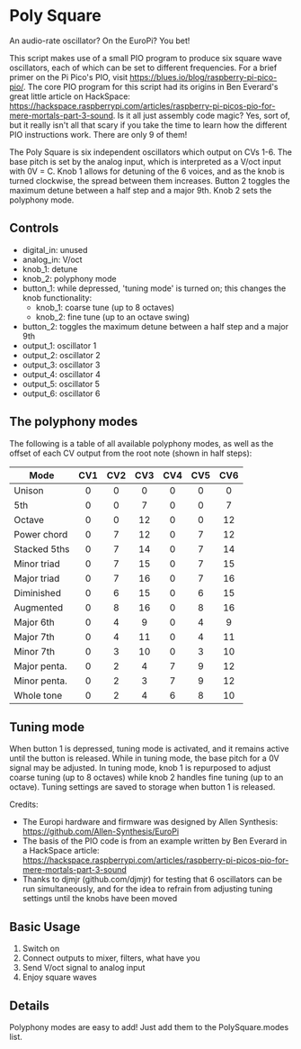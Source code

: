 # Poly Square

An audio-rate oscillator? On the EuroPi? You bet!

This script makes use of a small PIO program to produce six square wave oscillators, each of which
can be set to different frequencies. For a brief primer on the Pi Pico's PIO, visit
https://blues.io/blog/raspberry-pi-pico-pio/. The core PIO program for this script had its origins
in Ben Everard's great little article on HackSpace: https://hackspace.raspberrypi.com/articles/raspberry-pi-picos-pio-for-mere-mortals-part-3-sound.
Is it all just assembly code magic? Yes, sort of, but it really isn't all that scary if you take the
time to learn how the different PIO instructions work. There are only 9 of them!

The Poly Square is six independent oscillators which output on CVs 1-6. The base pitch is set by the
analog input, which is interpreted as a V/oct input with 0V = C. Knob 1 allows for detuning of the 6
voices, and as the knob is turned clockwise, the spread between them increases. Button 2 toggles the
maximum detune between a half step and a major 9th. Knob 2 sets the polyphony mode.

## Controls
- digital_in: unused
- analog_in: V/oct
- knob_1: detune
- knob_2: polyphony mode
- button_1: while depressed, 'tuning mode' is turned on; this changes the knob functionality:
    - knob_1: coarse tune (up to 8 octaves)
    - knob_2: fine tune (up to an octave swing)
- button_2: toggles the maximum detune between a half step and a major 9th
- output_1: oscillator 1
- output_2: oscillator 2
- output_3: oscillator 3
- output_4: oscillator 4
- output_5: oscillator 5
- output_6: oscillator 6

## The polyphony modes

The following is a table of all available polyphony modes, as well as the offset of each CV output
from the root note (shown in half steps):

| Mode         | CV1 | CV2 | CV3 | CV4 | CV5 | CV6 |
|--------------|:---:|:---:|:---:|:---:|:---:|:---:|
| Unison       | 0   | 0   | 0   | 0   | 0   | 0   |
| 5th          | 0   | 0   | 7   | 0   | 0   | 7   |
| Octave       | 0   | 0   | 12  | 0   | 0   | 12  |
| Power chord  | 0   | 7   | 12  | 0   | 7   | 12  |
| Stacked 5ths | 0   | 7   | 14  | 0   | 7   | 14  |
| Minor triad  | 0   | 7   | 15  | 0   | 7   | 15  |
| Major triad  | 0   | 7   | 16  | 0   | 7   | 16  |
| Diminished   | 0   | 6   | 15  | 0   | 6   | 15  |
| Augmented    | 0   | 8   | 16  | 0   | 8   | 16  |
| Major 6th    | 0   | 4   | 9   | 0   | 4   | 9   |
| Major 7th    | 0   | 4   | 11  | 0   | 4   | 11  |
| Minor 7th    | 0   | 3   | 10  | 0   | 3   | 10  |
| Major penta. | 0   | 2   | 4   | 7   | 9   | 12  |
| Minor penta. | 0   | 2   | 3   | 7   | 9   | 12  |
| Whole tone   | 0   | 2   | 4   | 6   | 8   | 10  |

## Tuning mode

When button 1 is depressed, tuning mode is activated, and it remains active until the button is
released. While in tuning mode, the base pitch for a 0V signal may be adjusted. In tuning mode, knob
1 is repurposed to adjust coarse tuning (up to 8 octaves) while knob 2 handles fine tuning (up to an
octave). Tuning settings are saved to storage when button 1 is released.

Credits:
- The Europi hardware and firmware was designed by Allen Synthesis: https://github.com/Allen-Synthesis/EuroPi
- The basis of the PIO code is from an example written by Ben Everard in a HackSpace article:
  https://hackspace.raspberrypi.com/articles/raspberry-pi-picos-pio-for-mere-mortals-part-3-sound
- Thanks to djmjr (github.com/djmjr) for testing that 6 oscillators can be run simultaneously, and
  for the idea to refrain from adjusting tuning settings until the knobs have been moved

## Basic Usage

1. Switch on
2. Connect outputs to mixer, filters, what have you
3. Send V/oct signal to analog input
4. Enjoy square waves

## Details

Polyphony modes are easy to add! Just add them to the PolySquare.modes list.
